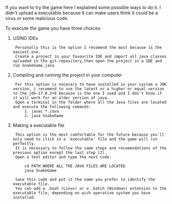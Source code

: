 If you want to try the game here I explained some possible ways to do it.
I didn't upload a executable because it can make users think it could be a virus or some malicious code.


To execute the game you have three choices:
  
  1. USING IDEs 
          
          Personally this is the option I recomend the most because is the easiest one.
          Create a project in your favourite IDE and import all java classes uploaded in the git-repository,then open the project in a IDE and run SnakeGame.java

  2. Compiling and running the project in your computer 
   
          For this option is necesary to have installed in your system a JDK version, i recomend to use the latest or a higher or equal version to the jdk-17.0.2+8 because is the one I used and I don't know if it will work for an older version of java.
          Open a terminal in the folder where all the Java files are located and execute the following comands:
              1. javac *.java
              2. java SnakeGame
          
  3. Making a executable file 

          This option is the most comfortable for the future because you'll only need to click in a 'executable' file and the game will run perfectly.
          It is necessary to follow the same steps and recomendations of the previous option except the last step (2).
          Open a text editor and type the next code:
     
              cd PATH WHERE ALL THE JAVA FILES ARE LOCATED
              java SnakeGame
     
          Save this code and put it the name you prefer to identify the executable file.
          You can add a .bash (Linux) or a .batch (Windows) extension to the executable file, depending on wich operative system you have installed. 
